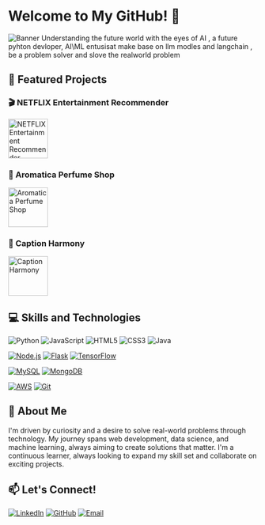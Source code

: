 # Welcome to My GitHub! 👋
![Banner](https://user-images.githubusercontent.com/74038190/225813708-98b745f2-7d22-48cf-9150-083f1b00d6c9.gif)  <!-- Use an animated banner -->
Understanding the future world with the eyes of AI , a future pyhton devloper, AI\ML entusisat make base on llm modles and langchain , be a problem solver and slove the realworld problem 

## 🚀 Featured Projects
### 🎬 NETFLIX Entertainment Recommender
[<img src="https://images.app.goo.gl/dZyjFYgfmGkC" alt="NETFLIX Entertainment Recommender" width="80" height="80" style="transition: transform 0.2s ease-in-out; cursor: pointer;" onmouseover="this.style.transform='scale(1.1)'" onmouseout="this.style.transform='scale(1)'">](https://github.com/bhavyarathore11/NETFLIX-Entertainment-recommender-App-)

### 🌸 Aromatica Perfume Shop
[<img src="https://cdn.create.vista.com/api/media/small/576261676/stock-vector-perfume-icon-flat-illustration-mineral-stone-vector-icons-web" alt="Aromatica Perfume Shop" width="80" height="80" style="transition: transform 0.2s ease-in-out; cursor: pointer;" onmouseover="this.style.transform='scale(1.1)'" onmouseout="this.style.transform='scale(1)'">](https://bhavyarathore11.github.io/Aromatica-perfume-shop/index.html)

### 📸 Caption Harmony
[<img src="https://images.app.goo.gl/MiMWUpeXc9nUhy" alt="Caption Harmony" width="80" height="80" style="transition: transform 0.2s ease-in-out; cursor: pointer;" onmouseover="this.style.transform='scale(1.1)'" onmouseout="this.style.transform='scale(1)'">](https://github.com/bhavyarathore11/CaptionHarmony)

## 💻 Skills and Technologies
![Python](https://img.icons8.com/color/48/000000/python--v1.png)
![JavaScript](https://img.icons8.com/color/48/000000/javascript--v1.png)
![HTML5](https://img.icons8.com/color/48/000000/html-5--v1.png)
![CSS3](https://img.icons8.com/color/48/000000/css3.png)
![Java](https://upload.wikimedia.org/wikipedia/en/thumb/3/30/Java_programming_language_logo.svg/64px-Java_programming_language_logo.svg.png)

[![Node.js](https://img.icons8.com/color/48/000000/nodejs.png)](https://nodejs.org/)
[![Flask](https://img.icons8.com/ios-filled/50/000000/flask.png)](https://flask.palletsprojects.com/)
[![TensorFlow](https://img.icons8.com/color/48/000000/tensorflow.png)](https://www.tensorflow.org/)

[![MySQL](https://img.icons8.com/color/48/000000/mysql-logo.png)](https://www.mysql.com/)
[![MongoDB](https://img.icons8.com/color/48/000000/mongodb.png)](https://www.mongodb.com/)

[![AWS](https://img.icons8.com/color/48/000000/amazon-web-services.png)](https://aws.amazon.com/)
[![Git](https://img.icons8.com/color/48/000000/git.png)](https://git-scm.com/)

## 🌟 About Me
I'm driven by curiosity and a desire to solve real-world problems through technology. My journey spans web development, data science, and machine learning, always aiming to create solutions that matter. I'm a continuous learner, always looking to expand my skill set and collaborate on exciting projects.

## 📫 Let's Connect!
[![LinkedIn](https://img.icons8.com/color/48/000000/linkedin.png)](https://www.linkedin.com/in/bhavya-rathore-761a7324a)
[![GitHub](https://img.icons8.com/color/48/000000/github.png)](https://github.com/bhavyarathore11)
[![Email](https://img.icons8.com/color/48/000000/email.png)](mailto:bhavyarathore2211@gmail.com)

